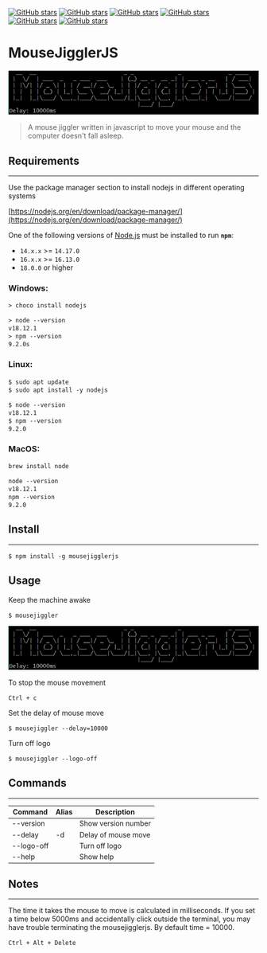 [![GitHub stars](https://img.shields.io/github/languages/top/lidiogomes/mousejigglerjs?style=for-the-badge)](https://github.com/lidiogomes/mousejigglerjs)
[![GitHub stars](https://img.shields.io/github/repo-size/lidiogomes/mousejigglerjs?style=for-the-badge)](https://github.com/lidiogomes/mousejigglerjs)
[![GitHub stars](https://img.shields.io/github/license/lidiogomes/mousejigglerjs?style=for-the-badge)](https://github.com/lidiogomes/mousejigglerjs/blob/main/LICENSE)
[![GitHub stars](https://img.shields.io/github/stars/lidiogomes/mousejigglerjs?style=for-the-badge)](https://github.com/lidiogomes/mousejigglerjs/stargazers)
[![GitHub stars](https://img.shields.io/github/forks/lidiogomes/mousejigglerjs?style=for-the-badge)](https://github.com/lidiogomes/mousejigglerjs/network/members)
[![GitHub stars](https://img.shields.io/github/package-json/v/lidiogomes/mousejigglerjs?style=for-the-badge)](https://github.com/lidiogomes/mousejigglerjs)

# MouseJigglerJS

<img src="logo.png" alt="image exemple">

<br />

> A mouse jiggler written in javascript to move your mouse and the computer doesn't fall asleep.

## Requirements
---

Use the package manager section to install nodejs in different operating systems

[https://nodejs.org/en/download/package-manager/](https://nodejs.org/en/download/package-manager/)

One of the following versions of [Node.js](https://nodejs.org/en/download/) must be installed to run **`npm`**:

* `14.x.x` >= `14.17.0`
* `16.x.x` >= `16.13.0`
* `18.0.0` or higher

### Windows:
```
> choco install nodejs
```
```
> node --version
v18.12.1
> npm --version
9.2.0s
```
### Linux:
```
$ sudo apt update
$ sudo apt install -y nodejs
```
```
$ node --version
v18.12.1
$ npm --version
9.2.0
```
### MacOS:
```
brew install node
```
```
node --version
v18.12.1
npm --version
9.2.0
```

## Install
---

```
$ npm install -g mousejigglerjs
```

## Usage
Keep the machine awake
```
$ mousejiggler
```

<img src="logo.png" alt="image exemple">

To stop the mouse movement
```
Ctrl + c
```
Set the delay of mouse move
```
$ mousejiggler --delay=10000
```
Turn off logo
```
$ mousejiggler --logo-off
```

## Commands
---
| Command    | Alias | Description                 |
|------------|-------|-----------------------------|
| --version  |       | Show version number         |
| --delay    | -d    | Delay of mouse move         |
| --logo-off |       | Turn off logo               |
| --help     |       | Show help                   |

## Notes
---
The time it takes the mouse to move is calculated in milliseconds. If you set a time below 5000ms and accidentally click outside the terminal, you may have trouble terminating the mousejigglerjs. 
By default time = 10000.

```
Ctrl + Alt + Delete
```